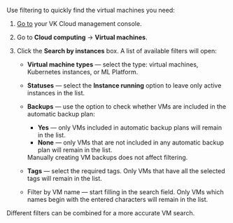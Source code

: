 Use filtering to quickly find the virtual machines you need:

1. [Go to](https://msk.cloud.vk.com/app/en) your VK Cloud management console.

1. Go to **Cloud computing** → **Virtual machines**.

1. Click the **Search by instances** box. A list of available filters will open:

    - **Virtual machine types** — select the type: virtual machines, Kubernetes instances, or ML Platform.
    - **Statuses** — select the **Instance running** option to leave only active instances in the list.
    - **Backups** — use the option to check whether VMs are included in the automatic backup plan:

        - **Yes** — only VMs included in automatic backup plans will remain in the list.
        - **None** — only VMs that are not included in any automatic backup plan will remain in the list.

        <info>
        Manually creating VM backups does not affect filtering.
        </info>

    - **Tags** — select the required tags. Only VMs that have all the selected tags will remain in the list.
    - Filter by VM name — start filling in the search field. Only VMs which names begin with the entered characters will remain in the list.

Different filters can be combined for a more accurate VM search.
